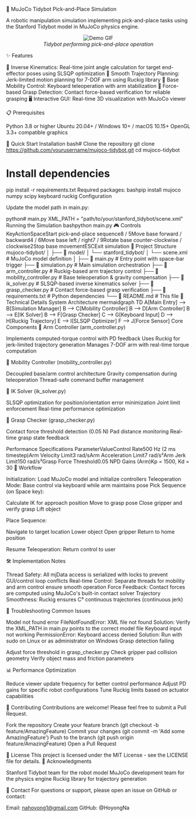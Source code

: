 🤖 MuJoCo Tidybot Pick-and-Place Simulation

A robotic manipulation simulation implementing pick-and-place tasks using the Stanford Tidybot model in MuJoCo physics engine.
<p align="center">
  <img src="https://via.placeholder.com/600x400?text=Demo+GIF" alt="Demo GIF" />
  <br>
  <em>Tidybot performing pick-and-place operation</em>
</p>
✨ Features

🎯 Inverse Kinematics: Real-time joint angle calculation for target end-effector poses using SLSQP optimization
🎢 Smooth Trajectory Planning: Jerk-limited motion planning for 7-DOF arm using Ruckig library
🚗 Base Mobility Control: Keyboard teleoperation with arm stabilization
🤏 Force-based Grasp Detection: Contact force-based verification for reliable grasping
🖥️ Interactive GUI: Real-time 3D visualization with MuJoCo viewer

📋 Prerequisites

Python 3.8 or higher
Ubuntu 20.04+ / Windows 10+ / macOS 10.15+
OpenGL 3.3+ compatible graphics

🚀 Quick Start
Installation
bash# Clone the repository
git clone https://github.com/yourusername/mujoco-tidybot.git
cd mujoco-tidybot

# Install dependencies
pip install -r requirements.txt
Required packages:
bashpip install mujoco numpy scipy keyboard ruckig
Configuration

Update the model path in main.py:

python# main.py
XML_PATH = "path/to/your/stanford_tidybot/scene.xml"
Running the Simulation
bashpython main.py
🎮 Controls
KeyActionSpaceStart pick-and-place sequence8 / 5Move base forward / backward4 / 6Move base left / right7 / 9Rotate base counter-clockwise / clockwise2Stop base movementESCExit simulation
📁 Project Structure
mujoco-tidybot/
│
├── 📂 model/
│   └── stanford_tidybot/
│       └── scene.xml              # MuJoCo model definition
│
├── 📄 main.py                     # Entry point with space-bar trigger
├── 📄 simulation.py               # Main simulation orchestration
├── 📄 arm_controller.py           # Ruckig-based arm trajectory control
├── 📄 mobility_controller.py      # Base teleoperation & gravity compensation
├── 📄 ik_solver.py               # SLSQP-based inverse kinematics solver
├── 📄 grasp_checker.py           # Contact force-based grasp verification
├── 📄 requirements.txt           # Python dependencies
└── 📄 README.md                  # This file
🔧 Technical Details
System Architecture
mermaidgraph TD
    A[Main Entry] --> B[Simulation Manager]
    B --> C[Mobility Controller]
    B --> D[Arm Controller]
    B --> E[IK Solver]
    B --> F[Grasp Checker]
    C --> G[Keyboard Input]
    D --> H[Ruckig Trajectory]
    E --> I[SLSQP Optimizer]
    F --> J[Force Sensor]
Core Components
🦾 Arm Controller (arm_controller.py)

Implements computed-torque control with PD feedback
Uses Ruckig for jerk-limited trajectory generation
Manages 7-DOF arm with real-time torque computation

🚗 Mobility Controller (mobility_controller.py)

Decoupled base/arm control architecture
Gravity compensation during teleoperation
Thread-safe command buffer management

🧮 IK Solver (ik_solver.py)

SLSQP optimization for position/orientation error minimization
Joint limit enforcement
Real-time performance optimization

🤏 Grasp Checker (grasp_checker.py)

Contact force threshold detection (0.05 N)
Pad distance monitoring
Real-time grasp state feedback

Performance Specifications
ParameterValueControl Rate500 Hz (2 ms timestep)Arm Velocity Limit3 rad/sArm Acceleration Limit7 rad/s²Arm Jerk Limit150 rad/s³Grasp Force Threshold0.05 NPD Gains (Arm)Kp = 1500, Kd = 30
🔄 Workflow

Initialization: Load MuJoCo model and initialize controllers
Teleoperation Mode: Base control via keyboard while arm maintains pose
Pick Sequence (on Space key):

Calculate IK for approach position
Move to grasp pose
Close gripper and verify grasp
Lift object


Place Sequence:

Navigate to target location
Lower object
Open gripper
Return to home position


Resume Teleoperation: Return control to user

🛠️ Implementation Notes

Thread Safety: All mjData access is serialized with locks to prevent GUI/control loop conflicts
Real-time Control: Separate threads for mobility and arm control ensure smooth operation
Force Feedback: Contact forces are computed using MuJoCo's built-in contact solver
Trajectory Smoothness: Ruckig ensures C³ continuous trajectories (continuous jerk)

🐛 Troubleshooting
Common Issues

Model not found error
FileNotFoundError: XML file not found
Solution: Verify the XML_PATH in main.py points to the correct model file
Keyboard input not working
PermissionError: Keyboard access denied
Solution: Run with sudo on Linux or as administrator on Windows
Grasp detection failing

Adjust force threshold in grasp_checker.py
Check gripper pad collision geometry
Verify object mass and friction parameters



📊 Performance Optimization

Reduce viewer update frequency for better control performance
Adjust PD gains for specific robot configurations
Tune Ruckig limits based on actuator capabilities

🤝 Contributing
Contributions are welcome! Please feel free to submit a Pull Request.

Fork the repository
Create your feature branch (git checkout -b feature/AmazingFeature)
Commit your changes (git commit -m 'Add some AmazingFeature')
Push to the branch (git push origin feature/AmazingFeature)
Open a Pull Request

📜 License
This project is licensed under the MIT License - see the LICENSE file for details.
🙏 Acknowledgments

Stanford Tidybot team for the robot model
MuJoCo development team for the physics engine
Ruckig library for trajectory generation

📮 Contact
For questions or support, please open an issue on GitHub or contact:

Email: nahoyong1@gmail.com
GitHub: @HoyongNa
